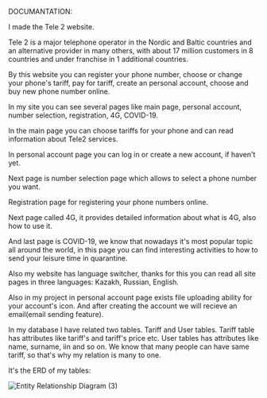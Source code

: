 DOCUMANTATION:




I made the Tele 2 website. 


Tele 2 is a major telephone operator in the Nordic and Baltic countries and an alternative provider in many others, with about 17 million customers in 8 countries and under franchise in 1 additional countries. 


By this website you can register your phone number, choose or change your phone's tariff, pay for tariff, create an personal account, choose and buy new phone number online.


In my site you can see several pages like main page, personal account, number selection, registration, 4G, COVID-19. 


In the main page you can choose tariffs for your phone and can read information about Tele2 services. 


In personal account page you can log in or create a new account, if haven't yet.


Next page is number selection page which allows to select a phone number you want. 


Registration page for registering your phone numbers online. 


Next page called 4G, it provides detailed information about what is 4G, also how to use it. 


And last page is COVID-19, we know that nowadays it's most popular topic all around the world, in this page you can find interesting activities to how to send your leisure time in quarantine. 


Also my website has language switcher, thanks for this you can read all site pages in three languages: Kazakh, Russian, English. 


Also in my project in personal account page exists file uploading ability for your account's icon. And after creating the account we will recieve an email(email sending feature). 


In my database I have related two tables. Tariff and User tables. Tariff table has attributes like tariff's and tariff's price etc. User tables has attributes like name, surname, iin and so on. We know that many people can have same tariff, so that's why my relation is many to one.


It's the ERD of my tables:




![Entity Relationship Diagram (3)](https://user-images.githubusercontent.com/75376014/115524791-4de92180-a2b0-11eb-95dd-e80c9f29386e.jpg)
